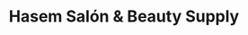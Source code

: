 ---
title: "Hasem Salón & Beauty Supply"
url: /santa-ana/hasem-salon-y-beauty-supply/
shop: cosméticos
---
